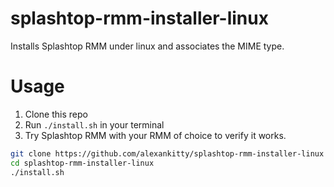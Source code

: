 # splashtop-rmm-installer-linux
Installs Splashtop RMM under linux and associates the MIME type.
# Usage
1. Clone this repo
2. Run `./install.sh` in your terminal
3. Try Splashtop RMM with your RMM of choice to verify it works.
```sh
git clone https://github.com/alexankitty/splashtop-rmm-installer-linux
cd splashtop-rmm-installer-linux
./install.sh
```
